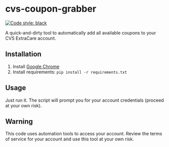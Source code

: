 # cvs-coupon-grabber
[![Code style: black](https://img.shields.io/badge/code%20style-black-000000.svg)](https://github.com/psf/black)

A quick-and-dirty tool to automatically add all available coupons to your CVS ExtraCare account.

## Installation
1. Install [Google Chrome](https://www.google.com/chrome/)
2. Install requirements: `pip install -r requirements.txt`

## Usage
Just run it. The script will prompt you for your account credentials (proceed at your own risk).

## Warning
This code uses automation tools to access your account. Review the terms of service for your account and use this tool at your own risk.

